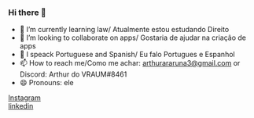 ### Hi there 👋

- 🌱 I’m currently learning law/ Atualmente estou estudando Direito
- 👯 I’m looking to collaborate on apps/ Gostaria de ajudar na criação de apps
- 💬 I speack Portuguese and Spanish/ Eu falo Portugues e Espanhol
- 📫 How to reach me/Como me achar: arthurararuna3@gmail.com or Discord: Arthur do VRAUM#8461
- 😄 Pronouns: ele
<div>
  <a href="https://www.instagram.com/arthur_araruna/" target="blank_">Instagram</a>
  <div>
  <a href="https://www.linkedin.com/in/arthur-araruna-0160081b3/" target="_blank">linkedin</a>
  </div>
  <div>
  <img height="180cm" src"https://github-readme-stats.vercel.app/api?username=StvenGamaPlay&theme=dracula"
  </div>
